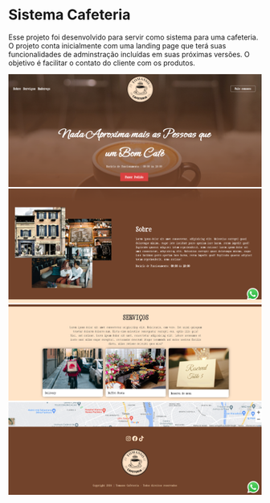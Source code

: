 # Sistema Cafeteria


Esse projeto foi desenvolvido para servir como sistema para uma cafeteria. O projeto conta inicialmente com uma landing page que terá suas funcionalidades de adminstração incluídas em suas próximas versões. O objetivo é facilitar o contato do cliente com os produtos.

![Alt text](image-1.png)
![Alt text](image-2.png)
![Alt text](image-3.png)
![Alt text](image-4.png)


